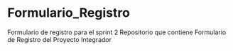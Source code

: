 # Formulario_Registro
Formulario de registro para el sprint 2
Repositorio que contiene Formulario de Registro del Proyecto Integrador
